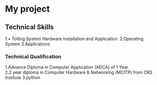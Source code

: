 # My project

## Technical Skills 
1.• Tolling System Hardware Installation and Application. 
2.Operating System 
3.Applications 
### Technical Qualification
1.Advance Diploma in Computer Application (ADCA) of 1 Year	
2.2 year diploma in Computer Hardware & Networking (MCITP) from CRS institute
3.python
